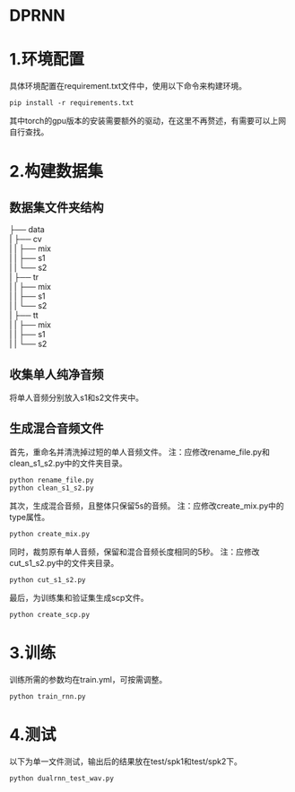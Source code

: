 # DPRNN

# 1.环境配置
具体环境配置在requirement.txt文件中，使用以下命令来构建环境。
```shell
pip install -r requirements.txt
```
其中torch的gpu版本的安装需要额外的驱动，在这里不再赘述，有需要可以上网自行查找。

# 2.构建数据集

## 数据集文件夹结构
├── data       
|  ├── cv    
|  |  ├── mix    
|  |  ├── s1    
|  |  └── s2     
|  ├── tr    
|  |  ├── mix    
|  |  ├── s1    
|  |  └── s2     
|  ├── tt    
|  |  ├── mix    
|  |  ├── s1    
|  |  └── s2     

## 收集单人纯净音频
将单人音频分别放入s1和s2文件夹中。

## 生成混合音频文件
首先，重命名并清洗掉过短的单人音频文件。
注：应修改rename_file.py和clean_s1_s2.py中的文件夹目录。
```shell
python rename_file.py
python clean_s1_s2.py 
```
其次，生成混合音频，且整体只保留5s的音频。
注：应修改create_mix.py中的type属性。
```shell
python create_mix.py
```
同时，裁剪原有单人音频，保留和混合音频长度相同的5秒。
注：应修改cut_s1_s2.py中的文件夹目录。
```shell
python cut_s1_s2.py
```
最后，为训练集和验证集生成scp文件。
```shell
python create_scp.py
```

# 3.训练
训练所需的参数均在train.yml，可按需调整。
```shell
python train_rnn.py
```

# 4.测试
以下为单一文件测试，输出后的结果放在test/spk1和test/spk2下。
```shell
python dualrnn_test_wav.py
```
